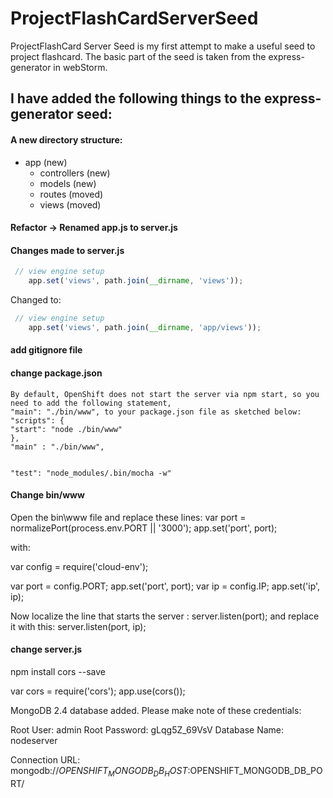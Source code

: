 # ProjectFlashCardServerSeed

ProjectFlashCard Server Seed is my first attempt to make a useful seed to project flashcard.
The basic part of the seed is taken from the express-generator in webStorm.

## I have added the following things to the express-generator seed:

#### A new directory structure:

- app (new)
    - controllers (new)
    - models (new)
    - routes (moved)
    - views (moved)


#### Refactor -> Renamed app.js to server.js

#### Changes made to server.js

```javascript
 // view engine setup
    app.set('views', path.join(__dirname, 'views'));
```

Changed to:
 
```javascript
 // view engine setup
    app.set('views', path.join(__dirname, 'app/views'));
```


#### add gitignore file

#### change package.json

    By default, OpenShift does not start the server via npm start, so you need to add the following statement,
    "main": "./bin/www", to your package.json file as sketched below:
    "scripts": {
    "start": "node ./bin/www"
    },
    "main" : "./bin/www",
    
    
    "test": "node_modules/.bin/mocha -w"

#### Change bin/www

Open the bin\www file and replace these lines:
var port = normalizePort(process.env.PORT || '3000');
app.set('port', port);

with:

var config = require('cloud-env');

var port = config.PORT;
app.set('port', port);
var ip = config.IP;
app.set('ip', ip);

Now localize the line that starts the server : server.listen(port); and replace it with this:
server.listen(port, ip);


#### change server.js

npm install cors --save

var cors = require('cors');
app.use(cors());


MongoDB 2.4 database added.  Please make note of these credentials:

   Root User:     admin
   Root Password: gLqg5Z_69VsV
   Database Name: nodeserver

Connection URL: mongodb://$OPENSHIFT_MONGODB_DB_HOST:$OPENSHIFT_MONGODB_DB_PORT/
